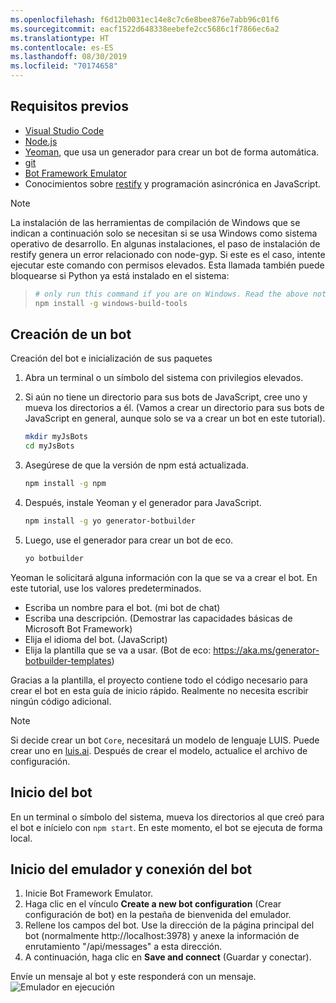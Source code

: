 ```yaml
---
ms.openlocfilehash: f6d12b0031ec14e8c7c6e8bee876e7abb96c01f6
ms.sourcegitcommit: eacf1522d648338eebefe2cc5686c1f7866ec6a2
ms.translationtype: HT
ms.contentlocale: es-ES
ms.lasthandoff: 08/30/2019
ms.locfileid: "70174658"
---
```

## <a name="prerequisites"></a>Requisitos previos

- [Visual Studio Code](https://www.visualstudio.com/downloads)
- [Node.js](https://nodejs.org/)
- [Yeoman](http://yeoman.io/), que usa un generador para crear un bot de forma automática.
- [git](https://git-scm.com/)
- [Bot Framework Emulator](https://aka.ms/bot-framework-emulator-readme)
- Conocimientos sobre [restify](http://restify.com/) y programación asincrónica en JavaScript.

> [!NOTE]
> La instalación de las herramientas de compilación de Windows que se indican a continuación solo se necesitan si se usa Windows como sistema operativo de desarrollo.
> En algunas instalaciones, el paso de instalación de restify genera un error relacionado con node-gyp.
> Si este es el caso, intente ejecutar este comando con permisos elevados.
> Esta llamada también puede bloquearse si Python ya está instalado en el sistema:

> ```bash
> # only run this command if you are on Windows. Read the above note. 
> npm install -g windows-build-tools
> ```

## <a name="create-a-bot"></a>Creación de un bot

Creación del bot e inicialización de sus paquetes

1. Abra un terminal o un símbolo del sistema con privilegios elevados.
1. Si aún no tiene un directorio para sus bots de JavaScript, cree uno y mueva los directorios a él. (Vamos a crear un directorio para sus bots de JavaScript en general, aunque solo se va a crear un bot en este tutorial).

   ```bash
   mkdir myJsBots
   cd myJsBots
   ```

1. Asegúrese de que la versión de npm está actualizada.

   ```bash
   npm install -g npm
   ```

1. Después, instale Yeoman y el generador para JavaScript.

   ```bash
   npm install -g yo generator-botbuilder
   ```

1. Luego, use el generador para crear un bot de eco.

   ```bash
   yo botbuilder
   ```

Yeoman le solicitará alguna información con la que se va a crear el bot. En este tutorial, use los valores predeterminados.

- Escriba un nombre para el bot. (mi bot de chat)
- Escriba una descripción. (Demostrar las capacidades básicas de Microsoft Bot Framework)
- Elija el idioma del bot. (JavaScript)
- Elija la plantilla que se va a usar. (Bot de eco: https://aka.ms/generator-botbuilder-templates)

Gracias a la plantilla, el proyecto contiene todo el código necesario para crear el bot en esta guía de inicio rápido. Realmente no necesita escribir ningún código adicional.

> [!NOTE]
> Si decide crear un bot `Core`, necesitará un modelo de lenguaje LUIS. Puede crear uno en [luis.ai](https://www.luis.ai). Después de crear el modelo, actualice el archivo de configuración.

## <a name="start-your-bot"></a>Inicio del bot

En un terminal o símbolo del sistema, mueva los directorios al que creó para el bot e inícielo con `npm start`. En este momento, el bot se ejecuta de forma local.

## <a name="start-the-emulator-and-connect-your-bot"></a>Inicio del emulador y conexión del bot

1. Inicie Bot Framework Emulator.
2. Haga clic en el vínculo **Create a new bot configuration** (Crear configuración de bot) en la pestaña de bienvenida del emulador. 
3. Rellene los campos del bot. Use la dirección de la página principal del bot (normalmente http://localhost:3978) y anexe la información de enrutamiento "/api/messages" a esta dirección.
4. A continuación, haga clic en **Save and connect** (Guardar y conectar).

Envíe un mensaje al bot y este responderá con un mensaje.
![Emulador en ejecución](../media/emulator-v4/js-quickstart.png)
